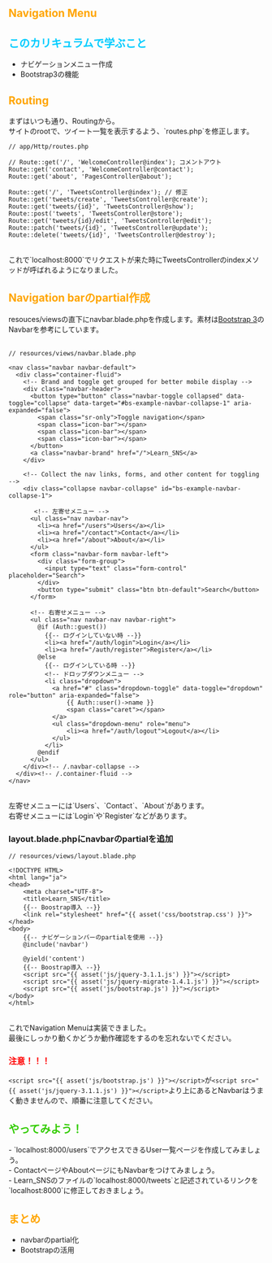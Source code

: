 <h2 style="color: orange;">Navigation Menu</h2>
<h2 style="color: #00CCFF;">このカリキュラムで学ぶこと</h2>

- ナビゲーションメニュー作成
- Bootstrap3の機能

<h2 style="color: orange;">Routing</h2>
まずはいつも通り、Routingから。<br>
サイトのrootで、ツイート一覧を表示するよう、`routes.php`を修正します。<br>

```
// app/Http/routes.php

// Route::get('/', 'WelcomeController@index'); コメントアウト
Route::get('contact', 'WelcomeController@contact');
Route::get('about', 'PagesController@about');

Route::get('/', 'TweetsController@index'); // 修正
Route::get('tweets/create', 'TweetsController@create');
Route::get('tweets/{id}', 'TweetsController@show');
Route::post('tweets', 'TweetsController@store');
Route::get('tweets/{id}/edit', 'TweetsController@edit');
Route::patch('tweets/{id}', 'TweetsController@update');
Route::delete('tweets/{id}', 'TweetsController@destroy');
```

<br>
これで`localhost:8000`でリクエストが来た時にTweetsControllerのindexメソッドが呼ばれるようになりました。<br>
<h2 style="color: orange;">Navigation barのpartial作成</h2>
resouces/viewsの直下にnavbar.blade.phpを作成します。素材は<a href="https://getbootstrap.com/docs/3.3/components/">Bootstrap 3</a>のNavbarを参考にしています。<br>
<br>

```
// resources/views/navbar.blade.php

<nav class="navbar navbar-default">
  <div class="container-fluid">
    <!-- Brand and toggle get grouped for better mobile display -->
    <div class="navbar-header">
      <button type="button" class="navbar-toggle collapsed" data-toggle="collapse" data-target="#bs-example-navbar-collapse-1" aria-expanded="false">
        <span class="sr-only">Toggle navigation</span>
        <span class="icon-bar"></span>
        <span class="icon-bar"></span>
        <span class="icon-bar"></span>
      </button>
      <a class="navbar-brand" href="/">Learn_SNS</a>
    </div>

    <!-- Collect the nav links, forms, and other content for toggling -->
    <div class="collapse navbar-collapse" id="bs-example-navbar-collapse-1">

       <!-- 左寄せメニュー -->
      <ul class="nav navbar-nav">
        <li><a href="/users">Users</a></li>
        <li><a href="/contact">Contact</a></li>
        <li><a href="/about">About</a></li>
      </ul>
      <form class="navbar-form navbar-left">
        <div class="form-group">
          <input type="text" class="form-control" placeholder="Search">
        </div>
        <button type="submit" class="btn btn-default">Search</button>
      </form>

      <!-- 右寄せメニュー -->
      <ul class="nav navbar-nav navbar-right">
        @if (Auth::guest())
          {{-- ログインしていない時 --}}
          <li><a href="/auth/login">Login</a></li>
          <li><a href="/auth/register">Register</a></li>
        @else
          {{-- ログインしている時 --}}
          <!-- ドロップダウンメニュー -->
          <li class="dropdown">
            <a href="#" class="dropdown-toggle" data-toggle="dropdown" role="button" aria-expanded="false">
                {{ Auth::user()->name }}
                <span class="caret"></span>
            </a>
            <ul class="dropdown-menu" role="menu">
                <li><a href="/auth/logout">Logout</a></li>
            </ul>
          </li>
        @endif
      </ul>
    </div><!-- /.navbar-collapse -->
  </div><!-- /.container-fluid -->
</nav>

```

<br>
左寄せメニューには`Users`、`Contact`、`About`があります。<br>
右寄せメニューには`Login`や`Register`などがあります。<br>

### layout.blade.phpにnavbarのpartialを追加

```
// resources/views/layout.blade.php

<!DOCTYPE HTML>
<html lang="ja">
<head>
    <meta charset="UTF-8">
    <title>Learn_SNS</title>
    {{-- Boostrap導入 --}}
    <link rel="stylesheet" href="{{ asset('css/bootstrap.css') }}">
</head>
<body>
	{{-- ナビゲーションバーのpartialを使用 --}}
    @include('navbar')

    @yield('content')
    {{-- Boostrap導入 --}}
    <script src="{{ asset('js/jquery-3.1.1.js') }}"></script>
    <script src="{{ asset('js/jquery-migrate-1.4.1.js') }}"></script>
    <script src="{{ asset('js/bootstrap.js') }}"></script>
</body>
</html>
```

<br>
これでNavigation Menuは実装できました。<br>
最後にしっかり動くかどうか動作確認をするのを忘れないでください。<br>

### <span style="color: red;">注意！！！</span>
`<script src="{{ asset('js/bootstrap.js') }}"></script>`が`<script src="{{ asset('js/jquery-3.1.1.js') }}"></script>`より上にあるとNavbarはうまく動きませんので、順番に注意してください。<br>

<h2 style="color: #33CC00;">やってみよう！</h2>
- `localhost:8000/users`でアクセスできるUser一覧ページを作成してみましょう。<br>
- ContactページやAboutページにもNavbarをつけてみましょう。<br>
- Learn_SNSのファイルの`localhost:8000/tweets`と記述されているリンクを`localhost:8000`に修正しておきましょう。<br>


<h2 style="color: orange;">まとめ</h2>

- navbarのpartial化
- Bootstrapの活用

